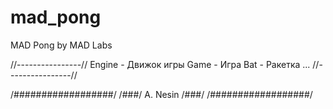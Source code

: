 # mad_pong
MAD Pong by MAD Labs

//----------------//
Engine  -    Движок игры
Game    -    Игра
Bat     -    Ракетка
...
//----------------//

/##################/
/###/ A. Nesin /###/
/##################/
